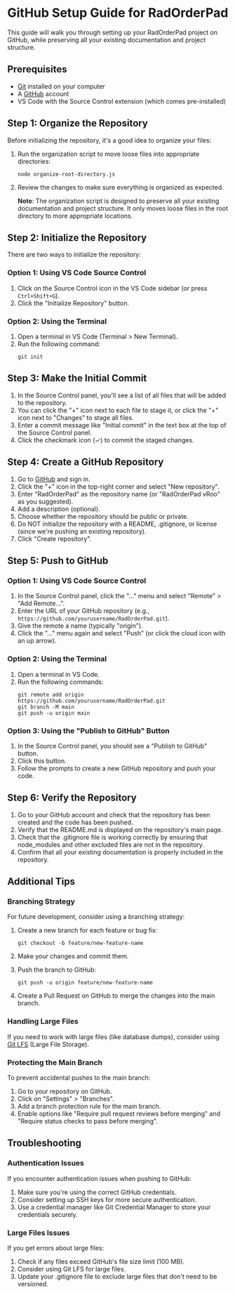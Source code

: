 # GitHub Setup Guide for RadOrderPad

This guide will walk you through setting up your RadOrderPad project on GitHub, while preserving all your existing documentation and project structure.

## Prerequisites

- [Git](https://git-scm.com/downloads) installed on your computer
- A [GitHub](https://github.com/) account
- VS Code with the Source Control extension (which comes pre-installed)

## Step 1: Organize the Repository

Before initializing the repository, it's a good idea to organize your files:

1. Run the organization script to move loose files into appropriate directories:
   ```
   node organize-root-directory.js
   ```

2. Review the changes to make sure everything is organized as expected.

   **Note**: The organization script is designed to preserve all your existing documentation and project structure. It only moves loose files in the root directory to more appropriate locations.

## Step 2: Initialize the Repository

There are two ways to initialize the repository:

### Option 1: Using VS Code Source Control

1. Click on the Source Control icon in the VS Code sidebar (or press `Ctrl+Shift+G`).
2. Click the "Initialize Repository" button.

### Option 2: Using the Terminal

1. Open a terminal in VS Code (Terminal > New Terminal).
2. Run the following command:
   ```
   git init
   ```

## Step 3: Make the Initial Commit

1. In the Source Control panel, you'll see a list of all files that will be added to the repository.
2. You can click the "+" icon next to each file to stage it, or click the "+" icon next to "Changes" to stage all files.
3. Enter a commit message like "Initial commit" in the text box at the top of the Source Control panel.
4. Click the checkmark icon (✓) to commit the staged changes.

## Step 4: Create a GitHub Repository

1. Go to [GitHub](https://github.com/) and sign in.
2. Click the "+" icon in the top-right corner and select "New repository".
3. Enter "RadOrderPad" as the repository name (or "RadOrderPad vRoo" as you suggested).
4. Add a description (optional).
5. Choose whether the repository should be public or private.
6. Do NOT initialize the repository with a README, .gitignore, or license (since we're pushing an existing repository).
7. Click "Create repository".

## Step 5: Push to GitHub

### Option 1: Using VS Code Source Control

1. In the Source Control panel, click the "..." menu and select "Remote" > "Add Remote...".
2. Enter the URL of your GitHub repository (e.g., `https://github.com/yourusername/RadOrderPad.git`).
3. Give the remote a name (typically "origin").
4. Click the "..." menu again and select "Push" (or click the cloud icon with an up arrow).

### Option 2: Using the Terminal

1. Open a terminal in VS Code.
2. Run the following commands:
   ```
   git remote add origin https://github.com/yourusername/RadOrderPad.git
   git branch -M main
   git push -u origin main
   ```

### Option 3: Using the "Publish to GitHub" Button

1. In the Source Control panel, you should see a "Publish to GitHub" button.
2. Click this button.
3. Follow the prompts to create a new GitHub repository and push your code.

## Step 6: Verify the Repository

1. Go to your GitHub account and check that the repository has been created and the code has been pushed.
2. Verify that the README.md is displayed on the repository's main page.
3. Check that the .gitignore file is working correctly by ensuring that node_modules and other excluded files are not in the repository.
4. Confirm that all your existing documentation is properly included in the repository.

## Additional Tips

### Branching Strategy

For future development, consider using a branching strategy:

1. Create a new branch for each feature or bug fix:
   ```
   git checkout -b feature/new-feature-name
   ```

2. Make your changes and commit them.

3. Push the branch to GitHub:
   ```
   git push -u origin feature/new-feature-name
   ```

4. Create a Pull Request on GitHub to merge the changes into the main branch.

### Handling Large Files

If you need to work with large files (like database dumps), consider using [Git LFS](https://git-lfs.github.com/) (Large File Storage).

### Protecting the Main Branch

To prevent accidental pushes to the main branch:

1. Go to your repository on GitHub.
2. Click on "Settings" > "Branches".
3. Add a branch protection rule for the main branch.
4. Enable options like "Require pull request reviews before merging" and "Require status checks to pass before merging".

## Troubleshooting

### Authentication Issues

If you encounter authentication issues when pushing to GitHub:

1. Make sure you're using the correct GitHub credentials.
2. Consider setting up SSH keys for more secure authentication.
3. Use a credential manager like Git Credential Manager to store your credentials securely.

### Large Files Issues

If you get errors about large files:

1. Check if any files exceed GitHub's file size limit (100 MB).
2. Consider using Git LFS for large files.
3. Update your .gitignore file to exclude large files that don't need to be versioned.